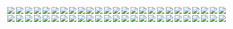 ![](https://gitlab.com/ntrungcn/874/-/raw/master/18.jpg)
![](https://gitlab.com/ntrungcn/874/-/raw/master/19.jpg)
![](https://gitlab.com/ntrungcn/874/-/raw/master/20.jpg)
![](https://gitlab.com/ntrungcn/874/-/raw/master/21.jpg)
![](https://gitlab.com/ntrungcn/874/-/raw/master/22.jpg)
![](https://gitlab.com/ntrungcn/874/-/raw/master/23.jpg)
![](https://gitlab.com/ntrungcn/874/-/raw/master/24.jpg)
![](https://gitlab.com/ntrungcn/874/-/raw/master/25.jpg)
![](https://gitlab.com/ntrungcn/874/-/raw/master/26.jpg)
![](https://gitlab.com/ntrungcn/874/-/raw/master/27.jpg)
![](https://gitlab.com/ntrungcn/874/-/raw/master/28.jpg)
![](https://gitlab.com/ntrungcn/874/-/raw/master/29.jpg)
![](https://gitlab.com/ntrungcn/874/-/raw/master/30.jpg)
![](https://gitlab.com/ntrungcn/874/-/raw/master/31.jpg)
![](https://gitlab.com/ntrungcn/874/-/raw/master/32.jpg)
![](https://gitlab.com/ntrungcn/874/-/raw/master/33.jpg)
![](https://gitlab.com/ntrungcn/874/-/raw/master/34.jpg)
![](https://gitlab.com/ntrungcn/874/-/raw/master/35.jpg)
![](https://gitlab.com/ntrungcn/874/-/raw/master/36.jpg)
![](https://gitlab.com/ntrungcn/874/-/raw/master/37.jpg)
![](https://gitlab.com/ntrungcn/874/-/raw/master/38.jpg)
![](https://gitlab.com/ntrungcn/874/-/raw/master/39.jpg)
![](https://gitlab.com/ntrungcn/874/-/raw/master/40.jpg)
![](https://gitlab.com/ntrungcn/874/-/raw/master/41.jpg)
![](https://gitlab.com/ntrungcn/874/-/raw/master/42.jpg)
![](https://gitlab.com/ntrungcn/874/-/raw/master/43.jpg)
![](https://gitlab.com/ntrungcn/874/-/raw/master/44.jpg)
![](https://gitlab.com/ntrungcn/874/-/raw/master/45.jpg)
![](https://gitlab.com/ntrungcn/874/-/raw/master/46.jpg)
![](https://gitlab.com/ntrungcn/874/-/raw/master/47.jpg)
![](https://gitlab.com/ntrungcn/874/-/raw/master/48.jpg)
![](https://gitlab.com/ntrungcn/874/-/raw/master/49.jpg)
![](https://gitlab.com/ntrungcn/874/-/raw/master/50.jpg)
![](https://gitlab.com/ntrungcn/874/-/raw/master/01.jpg)
![](https://gitlab.com/ntrungcn/874/-/raw/master/02.jpg)
![](https://gitlab.com/ntrungcn/874/-/raw/master/03.jpg)
![](https://gitlab.com/ntrungcn/874/-/raw/master/04.jpg)
![](https://gitlab.com/ntrungcn/874/-/raw/master/05.jpg)
![](https://gitlab.com/ntrungcn/874/-/raw/master/06.jpg)
![](https://gitlab.com/ntrungcn/874/-/raw/master/07.jpg)
![](https://gitlab.com/ntrungcn/874/-/raw/master/08.jpg)
![](https://gitlab.com/ntrungcn/874/-/raw/master/09.jpg)
![](https://gitlab.com/ntrungcn/874/-/raw/master/10.jpg)
![](https://gitlab.com/ntrungcn/874/-/raw/master/11.jpg)
![](https://gitlab.com/ntrungcn/874/-/raw/master/12.jpg)
![](https://gitlab.com/ntrungcn/874/-/raw/master/13.jpg)
![](https://gitlab.com/ntrungcn/874/-/raw/master/14.jpg)
![](https://gitlab.com/ntrungcn/874/-/raw/master/15.jpg)
![](https://gitlab.com/ntrungcn/874/-/raw/master/16.jpg)
![](https://gitlab.com/ntrungcn/874/-/raw/master/17.jpg)

